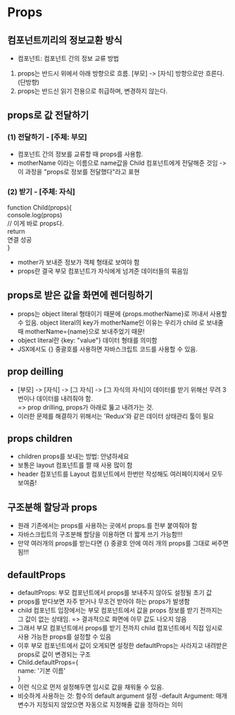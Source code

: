 # Props

## 컴포넌트끼리의 정보교환 방식

- 컴포넌트: 컴포넌트 간의 정보 교류 방법

1. props는 반드시 위에서 아래 방향으로 흐름. [부모] -> [자식] 방향으로만 흐른다.(단방향)
2. props는 반드신 읽기 전용으로 취급하며, 변경하지 않는다.

## props로 값 전달하기

### (1) 전달하기 - [주체: 부모]

- 컴포넌트 간의 정보를 교류할 때 props를 사용함.
- motherName 이라는 이름으로 name값을 Child 컴포넌트에게 전달해준 것임 -> 이 과정을 "props로 정보를 전달했다"라고 표현

### (2) 받기 - [주체: 자식]

function Child(props){</br>
console.log(props) </br>
// 이게 바로 props다.</br>
return </br>
연결 성공</br>
}

- mother가 보내준 정보가 객체 형태로 보여야 함
- props란 결국 부모 컴포넌트가 자식에게 넘겨준 데이터들의 묶음임

## props로 받은 값을 화면에 렌더링하기

- props는 object literal 형태이기 때문에 {props.motherName}로 꺼내서 사용할 수 있음. object literal의 key가 motherName인 이유는 우리가 child 로 보내줄 때 motherName={name}으로 보내주었기 때문!
- object literal란 {key: "value"} 데이터 형태를 의미함
- JSX에서도 {} 중괄호를 사용하면 자바스크립트 코드를 사용할 수 있음.

## prop deilling

- [부모] -> [자식] -> [그 자식] -> [그 자식의 자식]이 데이터를 받기 위해선 무려 3번이나 데이터를 내려줘야 함. </br>
  => prop drilling, props가 아래로 뚫고 내려가는 것.
- 이러한 문제를 해결하기 위해서는 'Redux'와 같은 데이터 상태관리 툴이 필요

## props children

- children props를 보내는 방법: <User> 안녕하세요 </User>
- 보통은 layout 컴포넌트를 짤 때 사용 많이 함
- header 컴포넌트를 Layout 컴포넌트에서 한번만 작성해도 여러페이지에서 모두 보여줌!

## 구조분해 할당과 props

- 원래 기존에서는 props를 사용하는 곳에서 props.를 전부 붙여줘야 함
- 자바스크립트의 구조분해 할당을 이용하면 더 짧게 쓰기 가능함!!!
- 만약 여러개의 props를 받는다면 {} 중괄호 안에 여러 개의 props를 그대로 써주면 됨!!!

## defaultProps

- defaultProps: 부모 컴포넌트에서 props를 보내주지 않아도 설정될 초기 값
- props를 받다보면 자주 받거나 무조건 받아야 하는 props가 발생함
- child 컴포넌트 입장에서는 부모 컴포넌트에서 값을 props 정보를 받기 전까지는 그 값이 없는 상태임. => 결과적으로 화면에 아무 값도 나오지 않음
- 그래서 부모 컴포넌트에서 props를 받기 전까지 child 컴포넌트에서 직접 임시로 사용 가능한 props를 설정할 수 있음
- 이후 부모 컴포넌트에서 값이 오게되면 설정한 defaultProps는 사라지고 내려받은 props로 값이 변경되는 구조
- Child.defaultProps={</br>
  name: '기본 이름'</br>
  }
- 이런 식으로 먼저 설정해두면 임시로 값을 채워둘 수 있음.
- 비슷하게 사용하는 것: 함수의 default argument 설정
  -default Argument: 매개변수가 지정되지 않았으면 자동으로 지정해줄 값을 정하라는 의미
